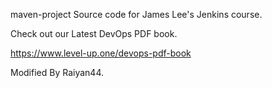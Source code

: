  maven-project
Source code for James Lee's Jenkins course.

Check out our Latest DevOps PDF book.

https://www.level-up.one/devops-pdf-book


Modified By Raiyan44.
